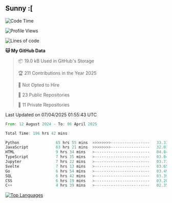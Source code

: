## Sunny :[

<!--START_SECTION:waka-->
![Code Time](http://img.shields.io/badge/Code%20Time-197%20hrs%2048%20mins-blue)

![Profile Views](http://img.shields.io/badge/Profile%20Views-3-blue)

![Lines of code](https://img.shields.io/badge/From%20Hello%20World%20I%27ve%20Written-277.1%20thousand%20lines%20of%20code-blue)

**🐱 My GitHub Data** 

> 📦 19.0 kB Used in GitHub's Storage 
 > 
> 🏆 211 Contributions in the Year 2025
 > 
> 🚫 Not Opted to Hire
 > 
> 📜 23 Public Repositories 
 > 
> 🔑 11 Private Repositories 
 > 

 Last Updated on 07/04/2025 01:55:43 UTC
<!--END_SECTION:waka-->

<!--START_SECTION:code-->

```rust
From: 12 August 2024 - To: 06 April 2025

Total Time: 196 hrs 42 mins

Python                65 hrs 55 mins  >>>>>>>>-----------------   33.33 %
JavaScript            63 hrs 21 mins  >>>>>>>>-----------------   32.03 %
HTML                  9 hrs 34 mins   >------------------------   04.84 %
TypeScript            7 hrs 35 mins   >------------------------   03.84 %
Jupyter               7 hrs 22 mins   >------------------------   03.73 %
Svelte                7 hrs 13 mins   >------------------------   03.65 %
Go                    6 hrs 54 mins   >------------------------   03.49 %
SQL                   6 hrs 42 mins   >------------------------   03.39 %
CSS                   6 hrs 19 mins   >------------------------   03.20 %
C++                   4 hrs 39 mins   >------------------------   02.35 %
```

<!--END_SECTION:code-->


<a href="https://github.com/Ex0TiiC24" align="left"><img src="https://github-readme-stats.vercel.app/api/top-langs/?username=Ex0TiiC24&langs_count=10&title_color=0891b2&text_color=ffffff&icon_color=0891b2&bg_color=1c1917&hide_border=true&locale=en&custom_title=Top%20%Languages" alt="Top Languages" /></a>

